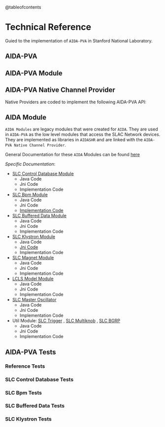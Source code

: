 @tableofcontents
# Technical Reference

Guied to the implementation of `AIDA-PVA` in Stanford National Laboratory.

## AIDA-PVA

## AIDA-PVA Module

## AIDA-PVA Native Channel Provider

Native Providers are coded to implement the following AIDA-PVA API:

## AIDA Module

`AIDA Modules` are legacy modules that were created for `AIDA`. They are used in `AIDA-PVA` as the low level modules
that access the SLAC Network devices. They are implemented as libraries in `AIDASHR` and are linked with
the `AIDA-PVA Native Channel Provider`.

General Documentation for these `AIDA` Modules can be found [here](https://www.slac.stanford.edu/grp/cd/soft/aida/)

_Specific Documentation_:

* [SLC Control Database Module](https://www.slac.stanford.edu/grp/cd/soft/aida/slcDatabaseDpGuide.html)
  * Java Code
  * Jni Code
  * Implementation Code
* [SLC Bpm Module](https://www.slac.stanford.edu/grp/cd/soft/aida/slcBpmDpGuide.html)
  * Java Code
  * Jni Code
  * [Implementation Code](http://www-mcc.slac.stanford.edu/ref_0/AIDASHR/DPSLCBPM_JNI_HELPER.C)
* [SLC Buffered Data Module](https://www.slac.stanford.edu/grp/cd/soft/aida/slcBuffDpGuide.html)
  * Java Code
  * Jni Code
  * Implementation Code
* [SLC Klystron Module](https://www.slac.stanford.edu/grp/cd/soft/aida/slcKlysDpGuide.html)
  * Java Code
  * [Jni Code](http://www-mcc.slac.stanford.edu/ref_0/AIDASHR/DPSLCKLYS_JNI.C)
  * Implementation Code
* [SLC Magnet Module](https://www.slac.stanford.edu/grp/cd/soft/aida/slcMagnetDpGuide.html)
  * Java Code
  * Jni Code
  * Implementation Code
* [LCLS Model Module](https://www.slac.stanford.edu/grp/cd/soft/aida/lclsModelDpGuide.html)
  * Java Code
  * Jni Code
  * Implementation Code
* [SLC Master Oscillator](https://www.slac.stanford.edu/grp/cd/soft/aida/slcMasterOscDpGuide.html)
  * Java Code
  * Jni Code
  * Implementation Code
* Util Module: [SLC Trigger](https://www.slac.stanford.edu/grp/cd/soft/aida/slcTrigDpGuide.html)
  , [SLC Multiknob](https://www.slac.stanford.edu/grp/cd/soft/aida/slcMultiknobDpGuide.html)
  , [SLC BGRP](https://www.slac.stanford.edu/grp/cd/soft/aida/slcBgrpDpGuide.html)
  * Java Code
  * Jni Code
  * Implementation Code

## AIDA-PVA Tests

### Reference Tests

### SLC Control Database Tests

### SLC Bpm Tests

### SLC Buffered Data Tests

### SLC Klystron Tests
